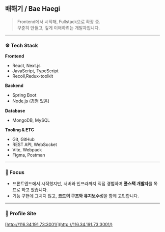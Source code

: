 ## 배해기 / Bae Haegi

> Frontend에서 시작해, Fullstack으로 확장 중.  
> 꾸준히 만들고, 깊게 이해하려는 개발자입니다.

---

### ⚙️ Tech Stack

**Frontend**  
- React, Next.js  
- JavaScript, TypeScript  
- Recoil,Redux-toolkit

**Backend**  
- Spring Boot  
- Node.js (경험 있음)  

**Database**  
- MongoDB, MySQL  

**Tooling & ETC**  
- Git, GitHub  
- REST API, WebSocket  
- Vite, Webpack  
- Figma, Postman

---

### 🎯 Focus

- 프론트엔드에서 시작했지만, 서버와 인프라까지 직접 경험하며 **풀스택 개발자**를 목표로 하고 있습니다.  
- 기능 구현에 그치지 않고, **코드의 구조와 유지보수성**을 함께 고민합니다.

---

### 🔗 Profile Site

[http://116.34.191.73:3001/](http://116.34.191.73:3001/)

